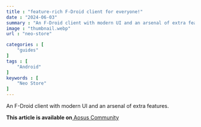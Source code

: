 ```yaml
---
title : "feature-rich F-Droid client for everyone!"
date : "2024-06-03"
summary : "An F-Droid client with modern UI and an arsenal of extra features."
image : "thumbnail.webp"
url : "neo-store"

categories : [
    "guides"
]
tags : [
    "Android"
]
keywords : [
    "Neo Store"
]
---
```


An F-Droid client with modern UI and an arsenal of extra features.

**This article is available on**[ Aosus Community](https://discourse.aosus.org/t/topic/3208)